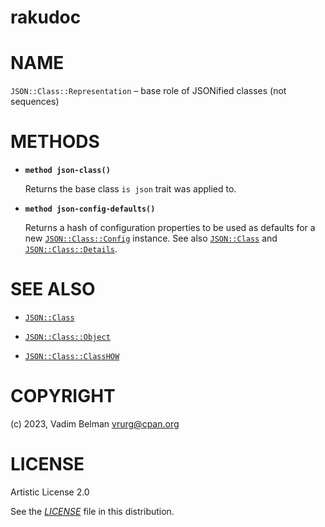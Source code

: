 rakudoc
=======

NAME
====

`JSON::Class::Representation` – base role of JSONified classes (not sequences)

METHODS
=======

  * **`method json-class()`**

    Returns the base class `is json` trait was applied to.

  * **`method json-config-defaults()`**

    Returns a hash of configuration properties to be used as defaults for a new [`JSON::Class::Config`](Config.md) instance. See also [`JSON::Class`](../Class.md) and [`JSON::Class::Details`](Details.md).

SEE ALSO
========

  * [`JSON::Class`](../Class.md)

  * [`JSON::Class::Object`](Object.md)

  * [`JSON::Class::ClassHOW`](ClassHOW.md)

COPYRIGHT
=========

(c) 2023, Vadim Belman <vrurg@cpan.org>

LICENSE
=======

Artistic License 2.0

See the [*LICENSE*](../../../../LICENSE) file in this distribution.

